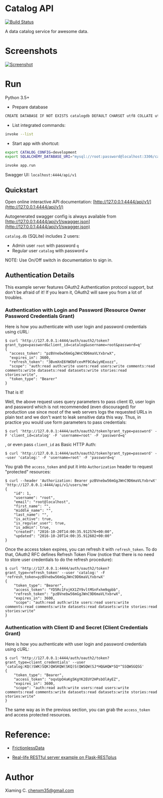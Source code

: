 # Catalog API

[![Build Status](https://travis-ci.org/awesomedata/catalog.svg?branch=master)](https://travis-ci.org/awesomedata/catalog)

A data catalog service for awesome data.

# Screenshots

[![Screenshot](https://raw.githubusercontent.com/awesomedata/catalog/master/docs/screenshots/swagger-api.png)](https://github.com/awesomedata/catalog)

# Run

Python 3.5+

* Prepare database

```bash
CREATE DATABASE IF NOT EXISTS catalogdb DEFAULT CHARSET utf8 COLLATE utf8_general_ci;
```

* List integrated commands:

```bash
invoke --list
```

* Start app with shortcut:

```bash
export CATALOG_CONFIG=development
export SQLALCHEMY_DATABASE_URI="mysql://root:password@localhost:3306/catalogdb?charset=utf8"

invoke app.run
```

Swagger UI: `localhost:4444/api/v1`


Quickstart
----------

Open online interactive API documentation:
[http://127.0.0.1:4444/api/v1/](http://127.0.0.1:4444/api/v1/)

Autogenerated swagger config is always available from
[http://127.0.0.1:4444/api/v1/swagger.json](http://127.0.0.1:4444/api/v1/swagger.json)

`catalog.db` (SQLite) includes 2 users:

* Admin user `root` with password `q`
* Regular user `catalog` with password `w`

NOTE: Use On/Off switch in documentation to sign in.


Authentication Details
----------------------

This example server features OAuth2 Authentication protocol support, but don't
be afraid of it! If you learn it, OAuth2 will save you from a lot of troubles.

### Authentication with Login and Password (Resource Owner Password Credentials Grant)

Here is how you authenticate with user login and password credentials using cURL:

```
$ curl 'http://127.0.0.1:4444/auth/oauth2/token?grant_type=password&client_id=catalog&username=root&password=q'
{
  "access_token": "pzBVnebw56mGgJWnC9D6maVLYxbrwX",
  "expires_in": 3600,
  "refresh_token": "3BvmXnE6YWObFcevMf9CdwiyHExozz",
  "scope": "auth:read auth:write users:read users:write comments:read comments:write datasets:read datasets:write stories:read stories:write",
  "token_type": "Bearer"
}
```

That is it!

Well, the above request uses query parameters to pass client ID, user login and
password which is not recommended (even discouraged) for production use since
most of the web servers logs the requested URLs in plain text and we don't want
to leak sensitive data this way.  Thus, in practice you would use form
parameters to pass credentials:

```
$ curl 'http://127.0.0.1:4444/auth/oauth2/token?grant_type=password' -F 'client_id=catalog' -F 'username=root' -F 'password=q'
```

, or even pass `client_id` as Basic HTTP Auth:

```
$ curl 'http://127.0.0.1:4444/auth/oauth2/token?grant_type=password' --user 'catalog:' -F 'username=root' -F 'password=q'
```

You grab the `access_token` and put it into `Authorization` header
to request "protected" resources:

```
$ curl --header 'Authorization: Bearer pzBVnebw56mGgJWnC9D6maVLYxbrwX' 'http://127.0.0.1:4444/api/v1/users/me'
{
    "id": 1,
    "username": "root",
    "email": "root@localhost",
    "first_name": "",
    "middle_name": "",
    "last_name": "",
    "is_active": true,
    "is_regular_user": true,
    "is_admin": true,
    "created": "2016-10-20T14:00:35.912576+00:00",
    "updated": "2016-10-20T14:00:35.912602+00:00"
}
```

Once the access token expires, you can refresh it with `refresh_token`. To do
that, OAuth2 RFC defines Refresh Token Flow (notice that there is no need to
store user credentials to do the refresh procedure):

```
$ curl 'http://127.0.0.1:4444/auth/oauth2/token?grant_type=refresh_token' --user 'catalog:' -F 'refresh_token=pzBVnebw56mGgJWnC9D6maVLYxbrwX'
{
    "token_type": "Bearer",
    "access_token": "YD5Rc1FojKX1ZY9vltMSnFxhm9qpbb",
    "refresh_token": "pzBVnebw56mGgJWnC9D6maVLYxbrwX",
    "expires_in": 3600,
    "scope": "auth:read auth:write users:read users:write comments:read comments:write datasets:read datasets:write stories:read stories:write"
}
```

### Authentication with Client ID and Secret (Client Credentials Grant)

Here is how you authenticate with user login and password credentials using cURL:

```
$ curl 'http://127.0.0.1:4444/auth/oauth2/token?grant_type=client_credentials' --user 'catalog:KQ()SWK)SQK)QWSKQW(SKQ)S(QWSQW(SJ*HQ&HQW*SQ*^SSQWSGQSG'
{
    "token_type": "Bearer",
    "access_token": "oqvUpO4aKg5KgYK2EUY2HPsbOlAyEZ",
    "expires_in": 3600,
    "scope": "auth:read auth:write users:read users:write comments:read comments:write datasets:read datasets:write stories:read stories:write"
}
```

The same way as in the previous section, you can grab the `access_token` and
access protected resources.


# Reference:

* [FrictionlessData](http://frictionlessdata.io)

* [Real-life RESTful server example on Flask-RESTplus](https://github.com/frol/flask-restplus-server-example)


# Author

Xiaming C. <chenxm35@gmail.com>
